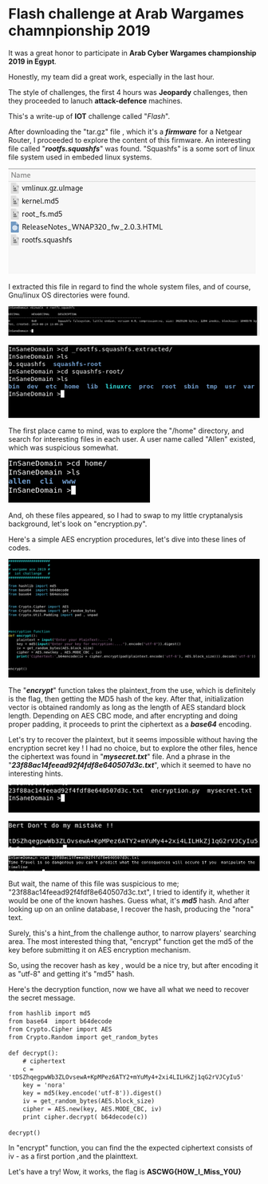# Flash challenge at Arab Wargames chamnpionship 2019


It was a great honor to participate in **Arab Cyber Wargames championship 2019 in Egypt**.

Honestly, my team did a great work, especially in the last hour.

The style of challenges, the first 4 hours was **Jeopardy** challenges, then they proceeded to lanuch **attack-defence** machines.

This's a write-up of **IOT** challenge called "*Flash*".

After downloading the "tar.gz" file , which it's a ***firmware*** for a Netgear Router, I proceeded to explore the content of this firmware. An interesting file called "***rootfs.squashfs***" was found. "Squashfs" is a some sort of linux file system used in embeded linux systems.

![](/Arab_Security_Wargames_2019/flash/assets/Screenshot_from_2019-09-24_14-07-45.png)

I extracted this file in regard to find the whole system files, and of course, Gnu/linux OS directories were found.

![](/Arab_Security_Wargames_2019/flash/assets/Screenshot_from_2019-09-24_14-14-08.png)


![](/Arab_Security_Wargames_2019/flash/assets/Screenshot_from_2019-09-24_14-15-12.png)


The first place came to mind, was to explore the "/home" directory, and search for interesting files in each user. A user name called "Allen" existed, which was suspicious somewhat.

![](/Arab_Security_Wargames_2019/flash/assets/Screenshot_from_2019-09-24_14-15-26.png)

And, oh these files appeared, so I had to swap to my little cryptanalysis background, let's look on "encryption.py".

Here's a simple AES encryption procedures, let's dive into these lines of codes.

![](/Arab_Security_Wargames_2019/flash/assets/Screenshot_from_2019-09-24_14-17-18.png)


The "***encrypt***" function takes the plaintext_from the use, which is definitely is the flag, then getting the MD5 hash of the key. After that, initialization vector is obtained randomly as long as the length of AES standard block length.
Depending on AES CBC mode, and after encrypting and doing proper padding, it proceeds to print the ciphertext as a ***base64*** encoding.

Let's try to recover the plaintext, but it seems impossible without having the encryption secret key !
I had no choice, but to explore the other files, hence the ciphertext was found in "***mysecret.txt***" file. And a phrase in the "***23f88ac14feead92f4fdf8e640507d3c.txt***", which it seemed to have no interesting hints.


![](/Arab_Security_Wargames_2019/flash/assets/Screenshot_from_2019-09-24_14-15-39.png)


![mysecret.txt](/Arab_Security_Wargames_2019/flash/assets/Screenshot_from_2019-09-24_14-15-51.png)


![23f88ac14feead92f4fdf8e640507d3c.txt](/Arab_Security_Wargames_2019/flash/assets/Screenshot_from_2019-09-24_14-16-07.png)


But wait, the name of this file was suspicious to me; "23f88ac14feead92f4fdf8e640507d3c.txt", I tried to identify it, whether it would be one of the known hashes. Guess what, it's ***md5*** hash. And after looking up on an online database, I recover the hash, producing the "nora" text.

Surely, this's a hint_from the challenge author, to narrow players' searching area.
The most interested thing that, "encrypt" function get the md5 of the key before submitting it on AES encryption mechanism.

So, using the recover hash as key , would be a nice try, but after encoding it as "utf-8" and getting it's "md5" hash.

Here's the decryption function, now we have all what we need to recover the secret message.

    from hashlib import md5
    from base64  import b64decode
    from Crypto.Cipher import AES
    from Crypto.Random import get_random_bytes
    
    def decrypt():
	    # ciphertext
	    c = 'tDSZhqegpwWb3ZLOvsewA+KpMPez6ATY2+mYuMy4+2xi4LILHkZj1qG2rVJCyIu5'
	    key = 'nora'
	    key = md5(key.encode('utf-8')).digest()
	    iv = get_random_bytes(AES.block_size)
	    cipher = AES.new(key, AES.MODE_CBC, iv)
	    print cipher.decrypt( b64decode(c))
	    
    decrypt()

In "encrypt" function, you can find the the expected ciphertext consists of iv - as a first portion ,and the plainttext.

Let's have a try! Wow, it works, the flag is
**ASCWG{H0W_I_Miss_Y0U}**

